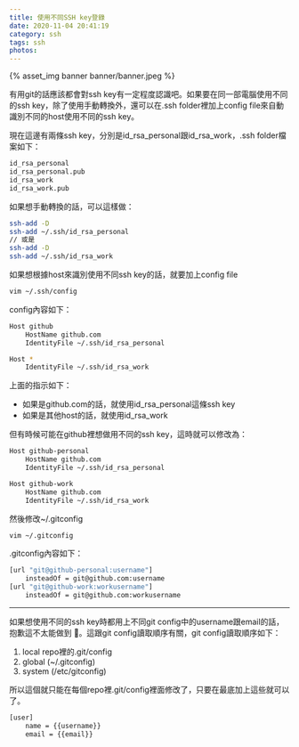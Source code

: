 ```yaml
---
title: 使用不同SSH key登錄
date: 2020-11-04 20:41:19
category: ssh
tags: ssh
photos:
---
```


{% asset_img banner banner/banner.jpeg %}

有用git的話應該都會對ssh key有一定程度認識吧。如果要在同一部電腦使用不同的ssh key，除了使用手動轉換外，還可以在.ssh folder裡加上config file來自動識別不同的host使用不同的ssh key。

<!-- more -->

現在這邊有兩條ssh key，分別是id_rsa_personal跟id_rsa_work，.ssh folder檔案如下：

```bash
id_rsa_personal
id_rsa_personal.pub
id_rsa_work
id_rsa_work.pub
```

如果想手動轉換的話，可以這樣做：

```bash
ssh-add -D
ssh-add ~/.ssh/id_rsa_personal
// 或是
ssh-add -D
ssh-add ~/.ssh/id_rsa_work
```

如果想根據host來識別使用不同ssh key的話，就要加上config file

```bash
vim ~/.ssh/config
```

config內容如下：

```bash
Host github
    HostName github.com
    IdentityFile ~/.ssh/id_rsa_personal

Host *
    IdentityFile ~/.ssh/id_rsa_work
```

上面的指示如下：

- 如果是github.com的話，就使用id_rsa_personal這條ssh key
- 如果是其他host的話，就使用id_rsa_work

但有時候可能在github裡想做用不同的ssh key，這時就可以修改為：

```bash
Host github-personal
    HostName github.com
    IdentityFile ~/.ssh/id_rsa_personal

Host github-work
    HostName github.com
    IdentityFile ~/.ssh/id_rsa_work
```

然後修改~/.gitconfig

```bash
vim ~/.gitconfig
```

.gitconfig內容如下：

```bash
[url "git@github-personal:username"]
    insteadOf = git@github.com:username
[url "git@github-work:workusername"]
    insteadOf = git@github.com:workusername
```

---

如果想使用不同的ssh key時都用上不同git config中的username跟email的話，抱歉這不太能做到 🤪。這跟git config讀取順序有關，git config讀取順序如下：

1. local repo裡的.git/config
2. global (~/.gitconfig)
3. system (/etc/gitconfig)

所以這個就只能在每個repo裡.git/config裡面修改了，只要在最底加上這些就可以了。

```bash
[user]
	name = {{username}}
	email = {{email}}
```
